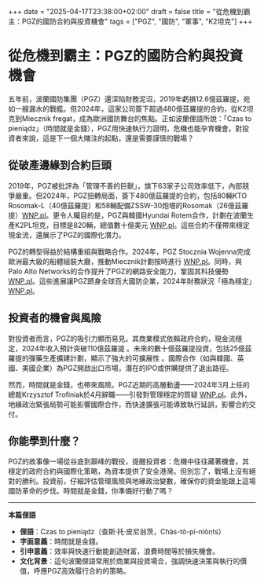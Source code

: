 +++
date = "2025-04-17T23:38:00+02:00"
draft = false
title = "從危機到霸主：PGZ的國防合約與投資機會"
tags = ["PGZ", "國防", "軍事", "K2坦克"]
+++

# 從危機到霸主：PGZ的國防合約與投資機會

五年前，波蘭國防集團（PGZ）還深陷財務泥沼，2019年虧損12.6億茲羅提，宛如一艘漏水的戰艦。但2024年，這家公司簽下超過480億茲羅提的合約，從K2坦克到Miecznik fregat，成為歐洲國防舞台的焦點。正如波蘭俚語所說：「Czas to pieniądz」（時間就是金錢），PGZ用快速執行力證明，危機也能孕育機會。對投資者來說，這是下一個大賭注的起點，還是需要謹慎的戰場？

## 從破產邊緣到合約巨頭

2019年，PGZ被批評為「管理不善的巨獸」，旗下63家子公司效率低下，內部競爭嚴重。但2024年，PGZ扭轉局面，簽下480億茲羅提的合約，包括80輛KTO Rosomak-L（40億茲羅提）和58輛配備ZSSW-30炮塔的Rosomak（26億茲羅提）[WNP.pl](https://www.wnp.pl/bezpieczenstwo/pgz-pochwalila-sie-wielomiliardowymi-kontraktami-spolka-ma-ambitne-plany-na-przyszlosc,935587.html)。更令人矚目的是，PGZ與韓國Hyundai Rotem合作，計劃在波蘭生產K2PL坦克，目標是820輛，總值數十億美元 [WNP.pl](https://www.wnp.pl/bezpieczenstwo/pgz-i-hyundai-rotem-podpisaly-nowa-umowa-ma-ona-umozliwic-kolejny-kontrakt-na-czolgi,933587.html)。這些合約不僅帶來穩定現金流，還展示了PGZ的國際化潛力。

PGZ的轉型得益於結構重組與戰略合作。2024年，PGZ Stocznia Wojenna完成歐洲最大級的船體組裝大廳，推動Miecznik計劃按時進行 [WNP.pl](https://www.wnp.pl/bezpieczenstwo/pgz-pochwalila-sie-wielomiliardowymi-kontraktami-spolka-ma-ambitne-plany-na-przyszlosc,935587.html)。同時，與Palo Alto Networks的合作提升了PGZ的網路安全能力，鞏固其科技優勢 [WNP.pl](https://www.wnp.pl/bezpieczenstwo/wazny-krok-dla-polskiej-grupy-zbrojeniowej-ma-umowe-z-amerykanami,943587.html)。這些進展讓PGZ躋身全球百大國防企業，2024年財務狀況「極為穩定」 [WNP.pl](https://www.wnp.pl/bezpieczenstwo/polski-potentat-zbrojeniowy-wyda-miliardy-zlotych-na-inwestycje-prezes-spolki-zdradzil-smiale-plany,935587.html)。

## 投資者的機會與風險

對投資者而言，PGZ的吸引力顯而易見。其商業模式依賴政府合約，現金流穩定，2024年收入預計突破110億茲羅提 。未來的數十億茲羅提投資，包括25億茲羅提的彈藥生產擴建計劃，顯示了強大的可擴展性 。國際合作（如與韓國、英國、美國企業）為PGZ開啟出口市場，潛在的IPO或併購提供了退出路徑。

然而，時間就是金錢，也帶來風險。PGZ近期的高層動盪——2024年3月上任的總裁Krzysztof Trofiniak於4月辭職——引發對管理穩定的質疑 [WNP.pl](https://www.wnp.pl/bezpieczenstwo/nagla-dymisja-w-najwiekszej-polskiej-firmie-zbrojeniowej-potwierdzily-sie-pogloski,935587.html)。此外，地緣政治緊張局勢可能影響國際合作，而快速擴張可能導致執行延誤，影響合約交付。

## 你能學到什麼？

PGZ的故事像一場從谷底到巔峰的戰役，提醒投資者：危機中往往藏著機會。其穩定的政府合約與國際化策略，為資本提供了安全港灣。但別忘了，戰場上沒有絕對的勝利。投資前，仔細評估管理風險與地緣政治變數，確保你的資金能跟上這場國防革命的步伐。時間就是金錢，你準備好行動了嗎？

---

**本篇俚語**  
- **俚語**：Czas to pieniądz（查斯·托·皮尼翁茨，Chàs-tò-pi-niònts）  
- **字面意義**：時間就是金錢。  
- **引申意義**：效率與快速行動能創造財富，浪費時間等於損失機會。  
- **文化背景**：這句波蘭俚語常用於商業與投資場合，強調快速決策與執行的價值，呼應PGZ高效履行合約的策略。